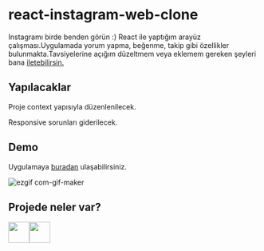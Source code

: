 # react-instagram-web-clone

Instagramı birde benden görün :) React ile yaptığım arayüz çalışması.Uygulamada yorum yapma, beğenme, takip gibi özellikler bulunmakta.Tavsiyelerine açığım düzeltmem veya eklemem gereken şeyleri bana [iletebilirsin.](https://twitter.com/safvanavci)

## Yapılacaklar

Proje context yapısıyla düzenlenilecek.

Responsive sorunları giderilecek.

## Demo

Uygulamaya [buradan](https://react-instagram-clone-avci.netlify.app/) ulaşabilirsiniz.


![ezgif com-gif-maker](https://user-images.githubusercontent.com/43886857/199075099-e2936f0a-73d1-4f2a-b05c-e94f03d919b4.gif)


## Projede neler var?
[<img width="42" src="https://upload.wikimedia.org/wikipedia/commons/d/d5/Tailwind_CSS_Logo.svg">](https://tailwindcss.com/)[<img width="42" src="https://upload.wikimedia.org/wikipedia/commons/a/a7/React-icon.svg">](https://reactjs.org/)
